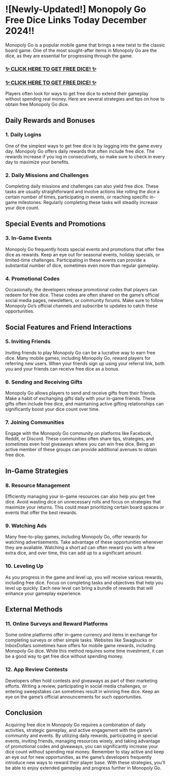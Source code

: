 # ![Newly-Updated!] Monopoly Go Free Dice Links Today December 2024!!

Monopoly Go is a popular mobile game that brings a new twist to the classic board game. One of the most sought-after items in Monopoly Go are the dice, as they are essential for progressing through the game. 

### [✨ CLICK HERE TO GET FREE DICE! ✨](https://tinyurl.com/45kbycmn)
### [✨ CLICK HERE TO GET FREE DICE! ✨](https://tinyurl.com/45kbycmn)


Players often look for ways to get free dice to extend their gameplay without spending real money. Here are several strategies and tips on how to obtain free Monopoly Go dice.

## Daily Rewards and Bonuses

### 1. **Daily Logins**
One of the simplest ways to get free dice is by logging into the game every day. Monopoly Go offers daily rewards that often include free dice. The rewards increase if you log in consecutively, so make sure to check in every day to maximize your benefits.

### 2. **Daily Missions and Challenges**
Completing daily missions and challenges can also yield free dice. These tasks are usually straightforward and involve actions like rolling the dice a certain number of times, participating in events, or reaching specific in-game milestones. Regularly completing these tasks will steadily increase your dice count.

## Special Events and Promotions

### 3. **In-Game Events**
Monopoly Go frequently hosts special events and promotions that offer free dice as rewards. Keep an eye out for seasonal events, holiday specials, or limited-time challenges. Participating in these events can provide a substantial number of dice, sometimes even more than regular gameplay.

### 4. **Promotional Codes**
Occasionally, the developers release promotional codes that players can redeem for free dice. These codes are often shared on the game’s official social media pages, newsletters, or community forums. Make sure to follow Monopoly Go’s official channels and subscribe to updates to catch these opportunities.

## Social Features and Friend Interactions

### 5. **Inviting Friends**
Inviting friends to play Monopoly Go can be a lucrative way to earn free dice. Many mobile games, including Monopoly Go, reward players for referring new users. When your friends sign up using your referral link, both you and your friends can receive free dice as a bonus.

### 6. **Sending and Receiving Gifts**
Monopoly Go allows players to send and receive gifts from their friends. Make a habit of exchanging gifts daily with your in-game friends. These gifts often include free dice, and maintaining active gifting relationships can significantly boost your dice count over time.

### 7. **Joining Communities**
Engage with the Monopoly Go community on platforms like Facebook, Reddit, or Discord. These communities often share tips, strategies, and sometimes even host giveaways where you can win free dice. Being an active member of these groups can provide additional avenues to obtain free dice.

## In-Game Strategies

### 8. **Resource Management**
Efficiently managing your in-game resources can also help you get free dice. Avoid wasting dice on unnecessary rolls and focus on strategies that maximize your returns. This could mean prioritizing certain board spaces or events that offer the best rewards.

### 9. **Watching Ads**
Many free-to-play games, including Monopoly Go, offer rewards for watching advertisements. Take advantage of these opportunities whenever they are available. Watching a short ad can often reward you with a few extra dice, and over time, this can add up to a significant amount.

### 10. **Leveling Up**
As you progress in the game and level up, you will receive various rewards, including free dice. Focus on completing tasks and objectives that help you level up quickly. Each new level can bring a bundle of rewards that will enhance your gameplay experience.

## External Methods

### 11. **Online Surveys and Reward Platforms**
Some online platforms offer in-game currency and items in exchange for completing surveys or other simple tasks. Websites like Swagbucks or InboxDollars sometimes have offers for mobile game rewards, including Monopoly Go dice. While this method requires some time investment, it can be a good way to get free dice without spending money.

### 12. **App Review Contests**
Developers often hold contests and giveaways as part of their marketing efforts. Writing a review, participating in social media challenges, or entering sweepstakes can sometimes result in winning free dice. Keep an eye on the game’s official announcements for such opportunities.

## Conclusion

Acquiring free dice in Monopoly Go requires a combination of daily activities, strategic gameplay, and active engagement with the game’s community and events. By utilizing daily rewards, participating in special events, inviting friends, managing resources wisely, and taking advantage of promotional codes and giveaways, you can significantly increase your dice count without spending real money. Remember to stay active and keep an eye out for new opportunities, as the game’s developers frequently introduce new ways to reward their player base. With these strategies, you’ll be able to enjoy extended gameplay and progress further in Monopoly Go.
